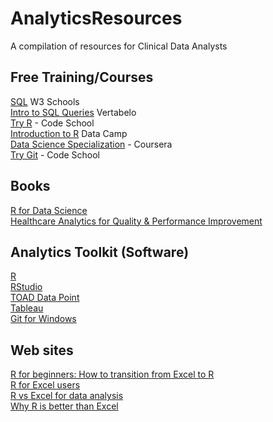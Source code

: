 # AnalyticsResources
A compilation of resources for Clinical Data Analysts


## Free Training/Courses  

[SQL](http://www.w3schools.com/sql/) W3 Schools  
[Intro to SQL Queries](https://academy.vertabelo.com/course/sql-queries) Vertabelo  
[Try R](http://tryr.codeschool.com/) - Code School   
[Introduction to R](https://www.datacamp.com/courses/free-introduction-to-r) Data Camp  
[Data Science Specialization](https://www.coursera.org/specializations/jhu-data-science) - Coursera  
[Try Git](https://try.github.io) - Code School  


## Books  

[R for Data Science](http://r4ds.had.co.nz/)  
[Healthcare Analytics for Quality & Performance Improvement](http://healthcareanalytics.info/)  


## Analytics Toolkit (Software)  

[R](https://www.r-project.org/)  
[RStudio](https://www.rstudio.com)  
[TOAD Data Point](http://software.dell.com/products/toad-data-point/)  
[Tableau](http://www.tableau.com/)   
[Git for Windows](https://git-scm.com/)  

## Web sites  

[R for beginners: How to transition from Excel to R](http://trendct.org/2015/06/12/r-for-beginners-how-to-transition-from-excel-to-r/)  
[R for Excel users](http://www.rforexcelusers.com/)  
[R vs Excel for data analysis](https://r-dir.com/blog/2013/11/r-vs-excel-for-data-analysis.html)  
[Why R is better than Excel](http://fantasyfootballanalytics.net/2014/01/why-r-is-better-than-excel.html)  





